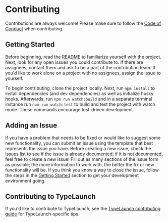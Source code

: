 # Contributing

Contributions are always welcome! Please make sure to follow the [Code of Conduct](CODE_OF_CONDUCT.md) when contributing.

## Getting Started

Before beginning, read the [README](../README.md) to familiarize yourself with the project. Next, look for any open issues you could contribute to. If there are assignees, contact them and ask to be a part of the contribution team. If you'd like to work alone on a project with no assignees, assign the issue to yourself.

To begin contributing, clone the project locally. Next, run `npm install` to install dependencies (and dev dependencies) as well as initialize husky hooks. Afterwards, run `npm run watch:build` and in a separate terminal instance run `npm run watch:test` to build and test the project with watch mode. These commands encourage test-driven development.

## Adding an Issue

If you have a problem that needs to be fixed or would like to suggest some new functionality, you can submit an issue using the template that best represents the issue you have.
Before creating a new issue, check the issues list to see if the issue is already documented; if it is not documented, feel free to create a new issue! Fill out as many sections of the issue form as possible; the more information to work with, the better the fix or new functionality will be.
If you think you know a way to close the issue, follow the steps in the [Getting Started](typelaunch-contributing.md#getting-started) section to get your development environment going.

## Contributing to TypeLaunch

If you'd like to contribute to TypeLaunch, see the [TypeLaunch contributing guide](typelaunch-contributing.md) for TypeLaunch-specific tips.
